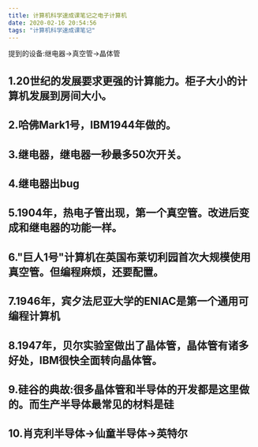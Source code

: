 ```yaml
---
title: 计算机科学速成课笔记之电子计算机
date: 2020-02-16 20:54:56
tags: "计算机科学速成课笔记"
---
```

提到的设备:继电器->真空管->晶体管
<!--more-->
## 1.20世纪的发展要求更强的计算能力。柜子大小的计算机发展到房间大小。

## 2.哈佛Mark1号，IBM1944年做的。

## 3.继电器，继电器一秒最多50次开关。

## 4.继电器出bug

## 5.1904年，热电子管出现，第一个真空管。改进后变成和继电器的功能一样。

## 6."巨人1号"计算机在英国布莱切利园首次大规模使用真空管。但编程麻烦，还要配置。

## 7.1946年，宾夕法尼亚大学的ENIAC是第一个通用可编程计算机

## 8.1947年，贝尔实验室做出了晶体管，晶体管有诸多好处，IBM很快全面转向晶体管。

## 9.硅谷的典故:很多晶体管和半导体的开发都是这里做的。而生产半导体最常见的材料是硅

## 10.肖克利半导体->仙童半导体->英特尔